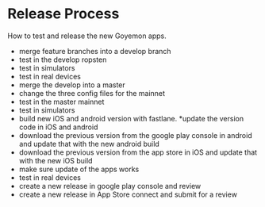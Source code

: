 # Release Process
How to test and release the new Goyemon apps. 

- merge feature branches into a develop branch
- test in the develop ropsten
- test in simulators
- test in real devices
- merge the develop into a master
- change the three config files for the mainnet
- test in the master mainnet
- test in simulators
- build new iOS and android version with fastlane. *update the version code in iOS and android
- download the previous version from the google play console in android and update that with the new android build
- download the previous version from the app store in iOS and update that with the new iOS build
- make sure update of the apps works
- test in real devices
- create a new release in google play console and review
- create a new release in App Store connect and submit for a review

